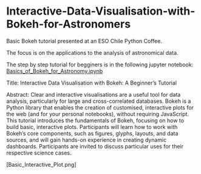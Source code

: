 # Interactive-Data-Visualisation-with-Bokeh-for-Astronomers
Basic Bokeh tutorial presented at an ESO Chile Python Coffee. 

The focus is on the applications to the analysis of astronomical data.

The step by step tutorial for begginers is in the following jupyter notebook: [Basics_of_Bokeh_for_Astronomy.ipynb](Basics_of_Bokeh_for_Astronomy.ipynb)

Title: 
Interactive Data Visualisation with Bokeh: A Beginner’s Tutorial
 
Abstract:
Clear and interactive visualisations are a useful tool for data analysis, particularly for large and cross-correlated databases. Bokeh is a Python library that enables the creation of customised, interactive plots for the web (and for your personal notebooks), without requiring JavaScript. This tutorial introduces the fundamentals of Bokeh, focusing on how to build basic, interactive plots. Participants will learn how to work with Bokeh’s core components, such as figures, glyphs, layouts, and data sources, and will gain hands-on experience in creating dynamic dashboards. Participants are invited to discuss particular uses for their respective science cases.

[Basic_Interactive_Plot.png]
